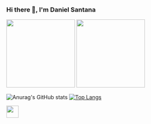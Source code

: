 ### Hi there 👋, I'm Daniel Santana
<div>

</div>
<img height="180em" src="https://github-readme-stats.vercel.app/api?username=danibex&show_icons=true&theme=merko&include_all_commits=true&count_private=true"/>
<img height="180em" src="https://github-readme-stats.vercel.app/api/top-langs/?username=danibex&layout=compact&langs_count=7&theme=merko"/>
<dix>

![Anurag's GitHub stats](https://github-readme-stats.vercel.app/api?username=danibex&show_icons=true&theme=merko)
[![Top Langs](https://github-readme-stats.vercel.app/api/top-langs/?username=danibex&layout=merko)](https://github.com/danibex/github-readme-stats)

</div>

<div>
  <img height="32" width="32" src="https://cdn.jsdelivr.net/npm/simple-icons@v5/icons/[ICON SLUG].svg" />
</div>
  
<!--
**danibex/danibex** is a ✨ _special_ ✨ repository because its `README.md` (this file) appears on your GitHub profile.

Here are some ideas to get you started:

- 🔭 I’m currently working on ...
- 🌱 I’m currently learning ...
- 👯 I’m looking to collaborate on ...
- 🤔 I’m looking for help with ...
- 💬 Ask me about ...
- 📫 How to reach me: ...
- 😄 Pronouns: ...
- ⚡ Fun fact: ...
-->

